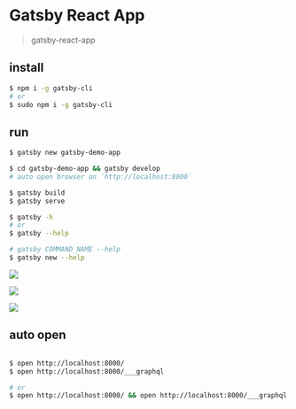 # Gatsby React App

> gatsby-react-app

## install

```sh
$ npm i -g gatsby-cli
# or
$ sudo npm i -g gatsby-cli

```

## run

```sh
$ gatsby new gatsby-demo-app

$ cd gatsby-demo-app && gatsby develop
# auto open browser on `http://localhost:8000`

$ gatsby build
$ gatsby serve

$ gatsby -h
# or
$ gatsby --help

# gatsby COMMAND_NAME --help
$ gatsby new --help

```


![](https://img2018.cnblogs.com/blog/740516/201904/740516-20190417001307087-542090272.png)


![](https://img2018.cnblogs.com/blog/740516/201904/740516-20190417001100151-1853291136.png)


![](https://img2018.cnblogs.com/blog/740516/201904/740516-20190417001032232-1539914906.png)


## auto open

```sh

$ open http://localhost:8000/
$ open http://localhost:8000/___graphql

# or
$ open http://localhost:8000/ && open http://localhost:8000/___graphql


```
